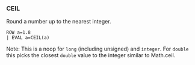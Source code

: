 <!--
This is generated by ESQL's AbstractFunctionTestCase. Do no edit it. See ../README.md for how to regenerate it.
-->

### CEIL
Round a number up to the nearest integer.

```
ROW a=1.8
| EVAL a=CEIL(a)
```
Note: This is a noop for `long` (including unsigned) and `integer`. For `double` this picks the closest `double` value to the integer similar to Math.ceil.
